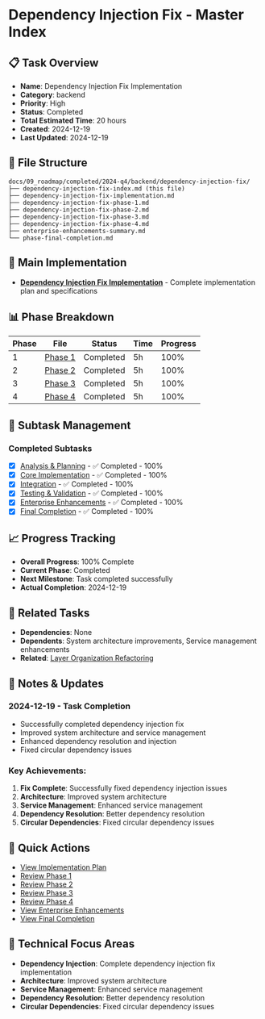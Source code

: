 # Dependency Injection Fix - Master Index

## 📋 Task Overview
- **Name**: Dependency Injection Fix Implementation
- **Category**: backend
- **Priority**: High
- **Status**: Completed
- **Total Estimated Time**: 20 hours
- **Created**: 2024-12-19
- **Last Updated**: 2024-12-19

## 📁 File Structure
```
docs/09_roadmap/completed/2024-q4/backend/dependency-injection-fix/
├── dependency-injection-fix-index.md (this file)
├── dependency-injection-fix-implementation.md
├── dependency-injection-fix-phase-1.md
├── dependency-injection-fix-phase-2.md
├── dependency-injection-fix-phase-3.md
├── dependency-injection-fix-phase-4.md
├── enterprise-enhancements-summary.md
└── phase-final-completion.md
```

## 🎯 Main Implementation
- **[Dependency Injection Fix Implementation](./dependency-injection-fix-implementation.md)** - Complete implementation plan and specifications

## 📊 Phase Breakdown
| Phase | File | Status | Time | Progress |
|-------|------|--------|------|----------|
| 1 | [Phase 1](./dependency-injection-fix-phase-1.md) | Completed | 5h | 100% |
| 2 | [Phase 2](./dependency-injection-fix-phase-2.md) | Completed | 5h | 100% |
| 3 | [Phase 3](./dependency-injection-fix-phase-3.md) | Completed | 5h | 100% |
| 4 | [Phase 4](./dependency-injection-fix-phase-4.md) | Completed | 5h | 100% |

## 🔄 Subtask Management
### Completed Subtasks
- [x] [Analysis & Planning](./dependency-injection-fix-phase-1.md) - ✅ Completed - 100%
- [x] [Core Implementation](./dependency-injection-fix-phase-2.md) - ✅ Completed - 100%
- [x] [Integration](./dependency-injection-fix-phase-3.md) - ✅ Completed - 100%
- [x] [Testing & Validation](./dependency-injection-fix-phase-4.md) - ✅ Completed - 100%
- [x] [Enterprise Enhancements](./enterprise-enhancements-summary.md) - ✅ Completed - 100%
- [x] [Final Completion](./phase-final-completion.md) - ✅ Completed - 100%

## 📈 Progress Tracking
- **Overall Progress**: 100% Complete
- **Current Phase**: Completed
- **Next Milestone**: Task completed successfully
- **Actual Completion**: 2024-12-19

## 🔗 Related Tasks
- **Dependencies**: None
- **Dependents**: System architecture improvements, Service management enhancements
- **Related**: [Layer Organization Refactoring](./layer-organization-refactoring/)

## 📝 Notes & Updates
### 2024-12-19 - Task Completion
- Successfully completed dependency injection fix
- Improved system architecture and service management
- Enhanced dependency resolution and injection
- Fixed circular dependency issues

### Key Achievements:
1. **Fix Complete**: Successfully fixed dependency injection issues
2. **Architecture**: Improved system architecture
3. **Service Management**: Enhanced service management
4. **Dependency Resolution**: Better dependency resolution
5. **Circular Dependencies**: Fixed circular dependency issues

## 🚀 Quick Actions
- [View Implementation Plan](./dependency-injection-fix-implementation.md)
- [Review Phase 1](./dependency-injection-fix-phase-1.md)
- [Review Phase 2](./dependency-injection-fix-phase-2.md)
- [Review Phase 3](./dependency-injection-fix-phase-3.md)
- [Review Phase 4](./dependency-injection-fix-phase-4.md)
- [View Enterprise Enhancements](./enterprise-enhancements-summary.md)
- [View Final Completion](./phase-final-completion.md)

## 🎯 Technical Focus Areas
- **Dependency Injection**: Complete dependency injection fix implementation
- **Architecture**: Improved system architecture
- **Service Management**: Enhanced service management
- **Dependency Resolution**: Better dependency resolution
- **Circular Dependencies**: Fixed circular dependency issues
